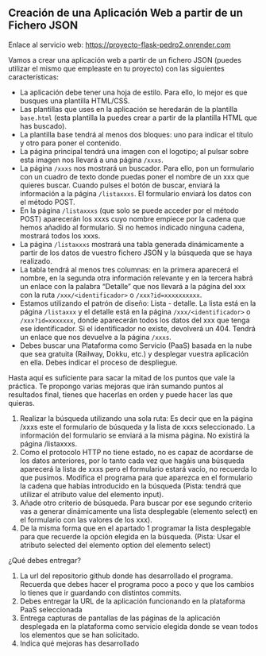 ## Creación de una Aplicación Web a partir de un Fichero JSON

Enlace al servicio web: https://proyecto-flask-pedro2.onrender.com

Vamos a crear una aplicación web a partir de un fichero JSON (puedes utilizar el mismo que empleaste en tu proyecto) con las siguientes características:

- La aplicación debe tener una hoja de estilo. Para ello, lo mejor es que busques una plantilla HTML/CSS.
- Las plantillas que uses en la aplicación se heredarán de la plantilla `base.html` (esta plantilla la puedes crear a partir de la plantilla HTML que has buscado).
- La plantilla base tendrá al menos dos bloques: uno para indicar el título y otro para poner el contenido.
- La página principal tendrá una imagen con el logotipo; al pulsar sobre esta imagen nos llevará a una página `/xxxs`.
- La página `/xxxs` nos mostrará un buscador. Para ello, pon un formulario con un cuadro de texto donde puedas poner el nombre de un xxx que quieres buscar. Cuando pulses el botón de buscar, enviará la información a la página `/listaxxxs`. El formulario enviará los datos con el método POST.
- En la página `/listaxxxs` (que solo se puede acceder por el método POST) aparecerán los xxxs cuyo nombre empiece por la cadena que hemos añadido al formulario. Si no hemos indicado ninguna cadena, mostrará todos los xxxs.
- La página `/listaxxxs` mostrará una tabla generada dinámicamente a partir de los datos de vuestro fichero JSON y la búsqueda que se haya realizado.
- La tabla tendrá al menos tres columnas: en la primera aparecerá el nombre, en la segunda otra información relevante y en la tercera habrá un enlace con la palabra “Detalle” que nos llevará a la página del xxx con la ruta `/xxx/<identificador>` o `/xxx?id=xxxxxxxxxx`.
- Estamos utilizando el patrón de diseño: Lista - detalle. La lista está en la página `/listaxxx` y el detalle está en la página `/xxx/<identificador>` o `/xxx?id=xxxxxxx`, donde aparecerán todos los datos del xxx que tenga ese identificador. Si el identificador no existe, devolverá un 404. Tendrá un enlace que nos devuelve a la página `/xxxs`.
- Debes buscar una Plataforma como Servicio (PaaS) basada en la nube que sea gratuita (Railway, Dokku, etc.) y desplegar vuestra aplicación en ella. Debes indicar el proceso de despliegue.


Hasta aquí es suficiente para sacar la mitad de los puntos que vale la práctica. Te propongo varias mejoras que irán sumando puntos al resultados final, tienes que hacerlas en orden y puede hacer las que quieras.

1. Realizar la búsqueda utilizando una sola ruta: Es decir que en la página /xxxs este el formulario de búsqueda y la lista de xxxs seleccionado. La información del formulario se enviará a la misma página. No existirá la página /listaxxxs.
2. Como el protocolo HTTP no tiene estado, no es capaz de acordarse de los datos anteriores, por lo tanto cada vez que hagáis una búsqueda aparecerá la lista de xxxs pero el formulario estará vacío, no recuerda lo que pusimos. Modifica el programa para que aparezca en el formulario la cadena que habías introducido en la búsqueda (Pista: tendrá que utilizar el atributo value del elemento input).
3. Añade otro criterio de búsqueda. Para buscar por ese segundo criterio vas a generar dinámicamente una lista desplegable (elemento select) en el formulario con las valores de los xxx). 
4. De la misma forma que en el apartado 1 programar la lista desplegable para que recuerde la opción elegida en la búsqueda. (Pista: Usar el atributo selected del elemento option del elemento select)


¿Qué debes entregar?
1. La url del repositorio github donde has desarrollado el programa. Recuerda que debes hacer el programa poco a poco y que los cambios lo tienes que ir guardando con distintos commits.
2. Debes entregar la URL de la aplicación funcionando en la plataforma PaaS seleccionada
3. Entrega capturas de pantallas de las páginas de la aplicación desplegada en la plataforma como servicio elegida donde se vean todos los elementos que se han solicitado.
4. Indica qué mejoras has desarrollado
